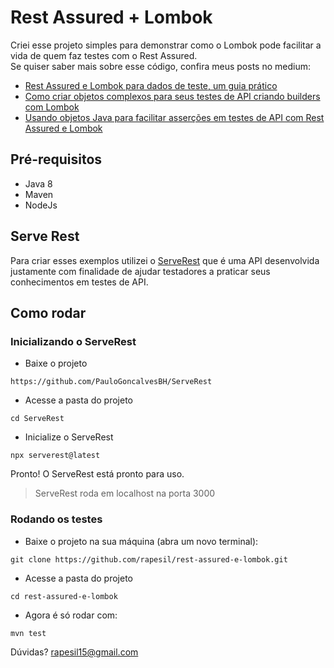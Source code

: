 # Rest Assured + Lombok

Criei esse projeto simples para demonstrar como o Lombok pode facilitar a vida de quem faz testes com o Rest Assured.  
Se quiser saber mais sobre esse código, confira meus posts no medium:      

* [Rest Assured e Lombok para dados de teste, um guia prático](https://medium.com/@rapesil15/rest-assured-e-lombok-para-dados-de-teste-um-guia-pr%C3%A1tico-f94c652be62)  
* [Como criar objetos complexos para seus testes de API criando builders com Lombok](https://medium.com/revista-dtar/como-criar-objetos-complexos-para-seus-testes-de-api-criando-builders-com-lombok-675794d2ded1)
* [Usando objetos Java para facilitar asserções em testes de API com Rest Assured e Lombok](https://medium.com/revista-dtar/usando-objetos-java-para-facilitar-asserções-em-testes-de-api-com-rest-assured-e-lombok-15b20dd2e7bc)

## Pré-requisitos

* Java 8
* Maven
* NodeJs

## Serve Rest 

Para criar esses exemplos utilizei o [ServeRest](https://github.com/PauloGoncalvesBH/ServeRest) que é uma API desenvolvida justamente com finalidade de ajudar testadores a praticar seus conhecimentos em testes de API.


## Como rodar

### Inicializando o ServeRest

* Baixe o projeto
```shell script
https://github.com/PauloGoncalvesBH/ServeRest
```

* Acesse a pasta do projeto
```
cd ServeRest
```

* Inicialize o ServeRest  
```
npx serverest@latest
```

Pronto! O ServeRest está pronto para uso. 

> ServeRest roda em localhost na porta 3000

### Rodando os testes

* Baixe o projeto na sua máquina (abra um novo terminal):

```shell script
git clone https://github.com/rapesil/rest-assured-e-lombok.git
```

* Acesse a pasta do projeto

```shell script
cd rest-assured-e-lombok
```

* Agora é só rodar com:

````
mvn test
````

Dúvidas? rapesil15@gmail.com


